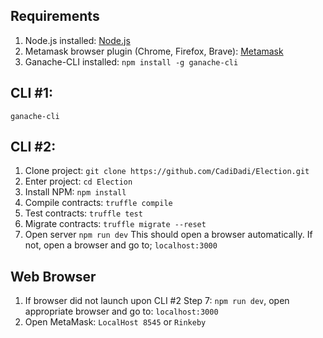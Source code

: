


## Requirements
1. Node.js installed: [Node.js](https://nodejs.org/en/)
2. Metamask browser plugin (Chrome, Firefox, Brave): [Metamask](https://metamask.io/)
3. Ganache-CLI installed: ```npm install -g ganache-cli```

## CLI #1:
```ganache-cli```

## CLI #2: 
1. Clone project: ```git clone https://github.com/CadiDadi/Election.git```
2. Enter project: ```cd Election```
3. Install NPM: ```npm install```
4. Compile contracts: ```truffle compile```
5. Test contracts: ```truffle test```
6. Migrate contracts: ```truffle migrate --reset```
7. Open server ```npm run dev```  This should open a browser automatically. If not, open a browser and go to; ```localhost:3000```

## Web Browser
1. If browser did not launch upon CLI #2 Step 7: ```npm run dev```, open appropriate browser and go to: ```localhost:3000```
2. Open MetaMask: ```LocalHost 8545``` or ```Rinkeby```


